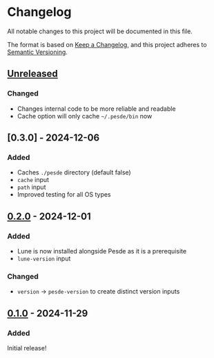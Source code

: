 # Changelog

All notable changes to this project will be documented in this file.

The format is based on [Keep a Changelog](https://keepachangelog.com/en/1.1.0/),
and this project adheres to [Semantic Versioning](https://semver.org/spec/v2.0.0.html).

## [Unreleased]

### Changed

* Changes internal code to be more reliable and readable
* Cache option will only cache `~/.pesde/bin` now

## [0.3.0] - 2024-12-06

### Added

* Caches `./pesde` directory (default false)
* `cache` input
* `path` input
* Improved testing for all OS types

## [0.2.0] - 2024-12-01

### Added

* Lune is now installed alongside Pesde as it is a prerequisite
* `lune-version` input

### Changed

* `version` -> `pesde-version` to create distinct version inputs

## [0.1.0] - 2024-11-29

### Added

Initial release!

[unreleased]: https://github.com/2jammers/setup-pesde/compare/v0.3.0...HEAD
[0.2.0]: https://github.com/2jammers/setup-pesde/compare/v0.2.0...v0.3.0
[0.2.0]: https://github.com/2jammers/setup-pesde/compare/v0.1.0...v0.2.0
[0.1.0]: https://github.com/2jammers/setup-pesde/tag/v0.1.0
